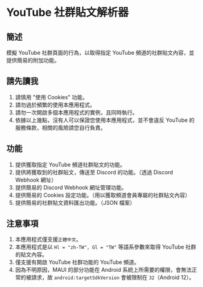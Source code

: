# YouTube 社群貼文解析器

## 簡述

模擬 YouTube 社群頁面的行為，以取得指定 YouTube 頻道的社群貼文內容，並提供簡易的附加功能。

## 請先讀我

1. 請慎用 "使用 Cookies" 功能。
2. 請勿過於頻繁的使用本應用程式。
3. 請勿一次開啟多個本應用程式的實例，且同時執行。
4. 依據以上幾點，沒有人可以保證您使用本應用程式，並不會違反 YouTube 的服務條款，相關的風險請您自行負責。

## 功能

1. 提供獲取指定 YouTube 頻道社群貼文的功能。
2. 提供將獲取到的社群貼文，傳送至 Discord 的功能。（透過 Discord Webhook 網址）
3. 提供簡易的 Discord Webhook 網址管理功能。
4. 提供簡易的 Cookies 設定功能。（用以獲取頻道會員專屬的社群貼文內容）
5. 提供簡易的社群貼文資料匯出功能。（JSON 檔案）

## 注意事項

1. 本應用程式僅支援`正體中文`。
2. 本應用程式是以 `Hl = "zh-TW", Gl = "TW"` 等語系參數來取得 YouTube 社群的貼文內容。
3. 僅支援有開啟 YouTube 社群功能的 YouTube 頻道。
4. 因為不明原因，MAUI 的部分功能在 Android 系統上所需要的權限，會無法正常的被請求，故 `android:targetSdkVersion` 會被限制在 `32`（Android 12）。